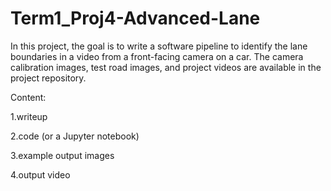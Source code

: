 # Term1_Proj4-Advanced-Lane
In this project, the goal is to write a software pipeline to identify the lane boundaries in a video from a front-facing camera on a car. The camera calibration images, test road images, and project videos are available in the project repository.

Content:

1.writeup

2.code (or a Jupyter notebook)

3.example output images

4.output video
